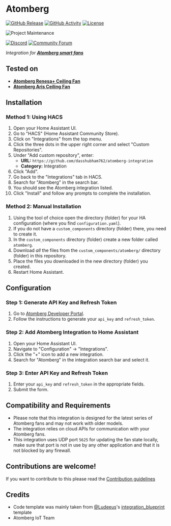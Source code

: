 # Atomberg

[![GitHub Release][releases-shield]][releases]
[![GitHub Activity][commits-shield]][commits]
[![License][license-shield]](LICENSE)

![Project Maintenance][maintenance-shield]

[![Discord][discord-shield]][discord]
[![Community Forum][forum-shield]][forum]

*Integration for **[Atomberg smart fans](https://atomberg.com/atomberg-ceiling-fans?page=1&fan_sub_category%5Bfilter%5D=Smart+Fans%2C270)***

## Tested on
- **[Atomberg Renesa+ Ceiling Fan](https://atomberg.com/atomberg-renesa-smart-iot-enabled-ceiling-fans-with-bldc-motor-and-remote)**
- **[Atomberg Aris Ceiling Fan](https://atomberg.com/aris-ceiling-fan)**

## Installation

### Method 1: Using HACS

1. Open your Home Assistant UI.
2. Go to "HACS" (Home Assistant Community Store).
3. Click on "Integrations" from the top menu.
4. Click the three dots in the upper right corner and select "Custom Repositories".
5. Under "Add custom repository", enter:
    - **URL:** `https://github.com/dasshubham762/atomberg-integration`
    - **Category:** Integration
6. Click "Add".
7. Go back to the "Integrations" tab in HACS.
8. Search for "Atomberg" in the search bar.
9. You should see the Atomberg integration listed.
10. Click "Install" and follow any prompts to complete the installation.

### Method 2: Manual Installation

1. Using the tool of choice open the directory (folder) for your HA configuration (where you find `configuration.yaml`).
2. If you do not have a `custom_components` directory (folder) there, you need to create it.
3. In the `custom_components` directory (folder) create a new folder called `atomberg`.
4. Download _all_ the files from the `custom_components/atomberg/` directory (folder) in this repository.
5. Place the files you downloaded in the new directory (folder) you created.
6. Restart Home Assistant.

## Configuration

### Step 1: Generate API Key and Refresh Token
1. Go to [Atomberg Developer Portal](https://developer.atomberg-iot.com/#overview).
2. Follow the instructions to generate your `api_key` and `refresh_token`.

### Step 2: Add Atomberg Integration to Home Assistant
1. Open your Home Assistant UI.
2. Navigate to "Configuration" -> "Integrations".
3. Click the "+" icon to add a new integration.
4. Search for "Atomberg" in the integration search bar and select it.

### Step 3: Enter API Key and Refresh Token
1. Enter your `api_key` and `refresh_token` in the appropriate fields.
2. Submit the form.

## Compatibility and Requirements

- Please note that this integration is designed for the latest series of Atomberg fans and may not work with older models.
- The integration relies on cloud APIs for communication with your Atomberg fans.
- This integration uses UDP port `5625` for updating the fan state locally, make sure that port is not in use by any other application and that it is not blocked by any firewall.

## Contributions are welcome!

If you want to contribute to this please read the [Contribution guidelines](CONTRIBUTING.md)

## Credits

- Code template was mainly taken from [@Ludeeus](https://github.com/ludeeus)'s [integration_blueprint][integration_blueprint] template
- Atomberg IoT Team


[integration_blueprint]: https://github.com/ludeeus/integration_blueprint
[commits-shield]: https://img.shields.io/github/commit-activity/y/dasshubham762/atomberg-integration.svg?style=for-the-badge
[commits]: https://github.com/dasshubham762/atomberg-integration/commits/main
[discord]: https://discord.gg/Qa5fW2R
[discord-shield]: https://img.shields.io/discord/330944238910963714.svg?style=for-the-badge
[forum-shield]: https://img.shields.io/badge/community-forum-brightgreen.svg?style=for-the-badge
[forum]: https://community.home-assistant.io/
[license-shield]: https://img.shields.io/github/license/dasshubham762/atomberg-integration.svg?style=for-the-badge
[maintenance-shield]: https://img.shields.io/badge/maintainer-%40dasshubham762-blue.svg?style=for-the-badge
[releases-shield]: https://img.shields.io/github/release/dasshubham762/atomberg-integration.svg?style=for-the-badge
[releases]: https://github.com/dasshubham762/atomberg-integration/releases
